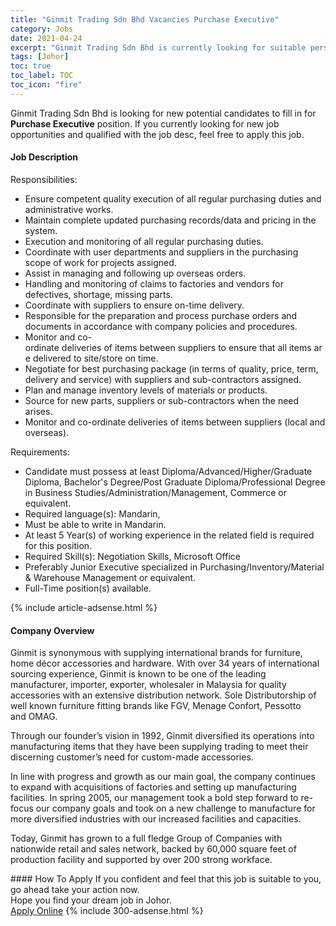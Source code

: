 ```yaml
---
title: "Ginmit Trading Sdn Bhd Vacancies Purchase Executive" 
category: Jobs 
date: 2021-04-24 
excerpt: "Ginmit Trading Sdn Bhd is currently looking for suitable person to fill in the Purchase Executive which based in Johor" 
tags: [Johor] 
toc: true 
toc_label: TOC 
toc_icon: "fire" 
--- 
```


<p>Ginmit Trading Sdn Bhd is looking for new potential candidates to fill in for <b>Purchase Executive</b> position. If you currently looking for new job opportunities and qualified with the job desc, feel free to apply this job.
</p><div><div><h4>Job Description</h4></div><div><div><span><div><p>Responsibilities:</p><ul><li>Ensure competent quality execution of all regular purchasing duties and administrative works.</li><li>Maintain complete updated purchasing records/data and pricing in the system.</li><li>Execution and monitoring of all regular purchasing duties.</li><li>Coordinate with user departments and suppliers in the purchasing scope of work for projects assigned.</li><li>Assist in managing and following up overseas orders.</li><li>Handling and monitoring of claims to factories and vendors for defectives, shortage, missing parts.</li><li>Coordinate with suppliers to ensure on-time delivery.</li><li>Responsible for the preparation and process purchase orders and documents in accordance with company policies and procedures.</li><li>Monitor&#160;and&#160;co-ordinate&#160;deliveries&#160;of&#160;items&#160;between&#160;suppliers&#160;to&#160;ensure&#160;that&#160;all&#160;items&#160;are&#160;delivered&#160;to site/store on time.</li><li>Negotiate for best purchasing package (in terms of quality, price, term, delivery and service) with suppliers and sub-contractors assigned.</li><li>Plan and manage inventory levels of materials or products.</li><li>Source for new parts, suppliers or sub-contractors when the need arises.</li><li>Monitor and co-ordinate deliveries of items between suppliers (local and overseas).</li></ul><p>Requirements:</p><ul><li>Candidate must possess at least Diploma/Advanced/Higher/Graduate Diploma, Bachelor's Degree/Post Graduate Diploma/Professional Degree in Business Studies/Administration/Management, Commerce or equivalent.</li><li>Required language(s):&#160;Mandarin,&#160;</li><li>Must be able to write in Mandarin.</li><li>At least 5&#160;Year(s) of working experience in the related field is required for this position.</li><li>Required Skill(s): Negotiation Skills, Microsoft Office</li><li>Preferably Junior Executive specialized in Purchasing/Inventory/Material &amp; Warehouse Management or equivalent.</li><li>Full-Time position(s) available.</li></ul></div></span></div></div></div> 
{% include article-adsense.html %} 
<div><div><h4>Company Overview</h4></div><div><div><span><div><p>Ginmit is synonymous with supplying international brands for furniture, home d&#233;cor accessories and hardware. With over 34 years of international sourcing experience, Ginmit is known to be one of the leading manufacturer, importer, exporter, wholesaler in Malaysia for quality accessories with an extensive distribution network. Sole Distributorship of well known furniture fitting brands like FGV, Menage Confort,&#160;Pessotto and&#160;OMAG.&#160;</p><p>Through our founder&#8217;s vision in 1992, Ginmit diversified its operations into manufacturing items that they have been supplying trading to meet their discerning customer&#8217;s need for custom-made accessories.</p><p>In line with progress and growth as our main goal, the company continues to expand with acquisitions of factories and setting up manufacturing facilities. In spring 2005, our management took a bold step forward to re-focus our company goals and took on a new challenge to manufacture for more diversified industries with our increased facilities and capacities.</p><p>Today, Ginmit has grown to a full fledge Group of Companies with nationwide retail and sales network, backed by 60,000 square feet of production facility and supported by over 200 strong workface.</p></div></span></div></div></div> 
#### How To Apply 
If you confident and feel that this job is suitable to you, go ahead take your action now. <br/> 
Hope you find your dream job in Johor. <br/> 
<a href="https://www.jobstreet.com.my/en/job/purchase-executive-4545055?jobId=jobstreet-my-job-4545055&" class="btn btn--info" target="_blank" rel="nofollow noopenner">Apply Online</a> 
{% include 300-adsense.html %} 